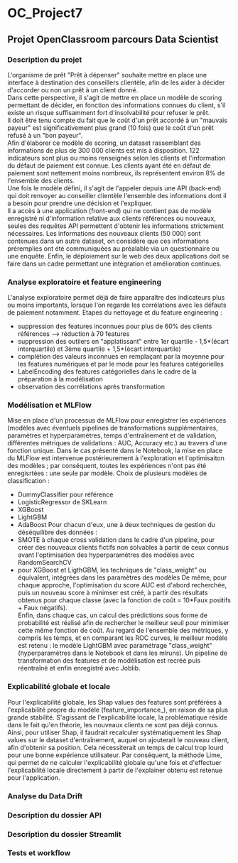 # OC_Project7
## Projet OpenClassroom parcours Data Scientist

### Description du projet
L'organisme de prêt "Prêt à dépenser" souhaite mettre en place une interface à destination des conseillers clientèle, afin de les aider à décider d'accorder ou non un prêt à un client donné.  
Dans cette perspective, il s'agit de mettre en place un modèle de scoring permettant de décider, en fonction des informations connues du client, s'il existe un risque suffisamment fort d'insolvabilité pour refuser le prêt.  
Il doit être tenu compte du fait que le coût d'un prêt accordé à un "mauvais payeur" est significativement plus grand (10 fois) que le coût d'un prêt refusé à un "bon payeur".  
Afin d'élaborer ce modèle de scoring, un dataset rassemblant des informations de plus de 300 000 clients est mis à disposition. 122 indicateurs sont plus ou moins renseignés selon les clients et l'information du défaut de paiement est connue. Les clients ayant été en défaut de paiement sont nettement moins nombreux, ils représentent environ 8% de l'ensemble des clients.  
Une fois le modèle défini, il s'agit de l'appeler depuis une API (back-end) qui doit renvoyer au conseiller clientèle l'ensemble des informations dont il a besoin pour prendre une décision et l'expliquer.  
Il a accès à une application (front-end) qui ne contient pas de modèle enregistré ni d'information relative aux clients références ou nouveaux, seules des requêtes API permettent d'obtenir les informations strictement nécessaires. Les informations des nouveaux clients (50 000) sont contenues dans un autre dataset, on considère que ces informations préremplies ont été communiquées au préalable via un questionnaire ou une enquête.
Enfin, le déploiement sur le web des deux applications doit se faire dans un cadre permettant une intégration et amélioration continues.

### Analyse exploratoire et feature engineering
L'analyse exploratoire permet déjà de faire apparaître des indicateurs plus ou moins importants, lorsque l'on regarde les corrélations avec les défauts de paiement notamment.
Etapes du nettoyage et du feature engineering :
- suppression des features inconnues pour plus de 60% des clients références --> réduction à 70 features
- suppression des outilers en "applatissant" entre 1er quartile - 1,5*(écart interquartile) et 3ème quartile + 1,5*(écart interquartile)
- complétion des valeurs inconnues en remplaçant par la moyenne pour les features numériques et par le mode pour les features catégorielles
- LabelEncoding des features catégorielles dans le cadre de la préparation à la modélisation
- observation des corrélations après transformation

### Modélisation et MLFlow
Mise en place d'un processus de MLFlow pour enregistrer les expériences (modèles avec éventuels pipelines de transformations supplémentaires, paramètres et hyperparamètres, temps d'entraînement et de validation, différentes métriques de validations : AUC, Accuracy etc.) au travers d'une fonction unique. Dans le cas présenté dans le Notebook, la mise en place du MLFlow est intervenue postérieurement à l'exploration et l'optimisaiton des modèles ; par conséquent, toutes les expériences n'ont pas été enregisrtées : une seule par modèle.
Choix de plusieurs modèles de classification :  
- DummyClassifier pour référence
- LogisticRegressor de SKLearn
- XGBoost
- LightGBM
- AdaBoost
Pour chacun d'eux, une à deux techniques de gestion du déséquilibre des données :
- SMOTE à chaque cross validation dans le cadre d'un pipeline, pour créer des nouveaux clients fictifs non solvables à partir de ceux connus avant l'optimisation des hyperparamètres des modèles avec RandomSearchCV
- pour XGBoost et LigthGBM, les techniques de "class_weight" ou équivalent, intégrées dans les paramètres des modèles
De même, pour chaque approche, l'optimisation du score AUC est d'abord recherchée, puis un nouveau score à minimser est créé, à partir des résultats obtenus pour chaque classe (avec la fonction de coût = 10*Faux positifs + Faux négatifs).  
Enfin, dans chaque cas, un calcul des prédictions sous forme de probabilité est réalisé afin de rechercher le meilleur seuil pour minimiser cette même fonction de coût.
Au regard de l'ensemble des métriques, y compris les temps, et en comparant les ROC curves, le meilleur modèle est retenu : le modèle LightGBM avec paramétrage "class_weight" (hyperparamètres dans le Notebook et dans les mlruns).
Un pipeline de transformation des features et de modélisation est recréé puis réentraîné et enfin enregistré avec Joblib.

### Explicabilité globale et locale
Pour l'explicabilité globale, les Shap values des features sont préférées à l'explicabilité propre du modèle (feature_importance_), en raison de sa plus grande stabilité.
S'agissant de l'explicabilité locale, la problématique réside dans le fait qu'en théorie, les nouveaux clients ne sont pas déjà connus. Ainsi, pour utiliser Shap, il faudrait recalculer systématiquement les Shap values sur le dataset d'entraînement, auquel on ajouterait le nouveau client, afin d'obtenir sa position. Cela nécessiterait un temps de calcul trop lourd pour une bonne expérience utilisateur. Par conséquent, la méthode Lime, qui permet de ne calculer l'explicabilité globale qu'une fois et d'effectuer l'explicabilité locale directement à partir de l'explainer obtenu est retenue pour l'application.

### Analyse du Data Drift

### Description du dossier API

### Description du dossier Streamlit

### Tests et workflow
